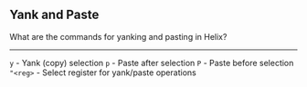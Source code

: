 ## Yank and Paste

What are the commands for yanking and pasting in Helix?

---

`y` - Yank (copy) selection
`p` - Paste after selection
`P` - Paste before selection
`"<reg>` - Select register for yank/paste operations

